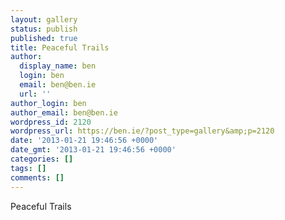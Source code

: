 ```yaml
---
layout: gallery
status: publish
published: true
title: Peaceful Trails
author:
  display_name: ben
  login: ben
  email: ben@ben.ie
  url: ''
author_login: ben
author_email: ben@ben.ie
wordpress_id: 2120
wordpress_url: https://ben.ie/?post_type=gallery&amp;p=2120
date: '2013-01-21 19:46:56 +0000'
date_gmt: '2013-01-21 19:46:56 +0000'
categories: []
tags: []
comments: []
---
```

<p>Peaceful Trails</p>
